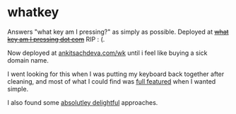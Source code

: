 # whatkey
Answers "what key am I pressing?" as simply as possible. Deployed at ~~[what key am I pressing dot com](http://whatkeyamipressing.com)~~ RIP : (.

Now deployed at [ankitsachdeva.com/wk](https://ankitsachdeva.com/wk) until i feel like buying a sick domain name.

I went looking for this when I was putting my keyboard back together after cleaning, and most of what I could find was [full featured](http://keyboardchecker.com/) when I wanted simple. 

I also found some [absolutley delightful](http://www.keyboardtester.com/) approaches.


